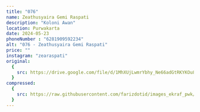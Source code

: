 ```yaml
---
title: "076"
name: Zeathusyaira Gemi Raspati
description: "Koloni Awan"
location: Purwakarta
date: 2024-05-23
phoneNumber : "6281909592234"
alt: "076 - Zeathusyaira Gemi Raspati"
price: ""
instagram: "zearaspati"
original:
  {
    src: https://drive.google.com/file/d/1MhXUjLwmrYbhy_Ne66adGtRKYKOu8GHG/view?usp=sharing,
  }
compressed:
  {
    src: https://raw.githubusercontent.com/farizdotid/images_ekraf_pwk/main/purwarupa/compressed/076_zeathusyaira.jpg,
  }
---
```

